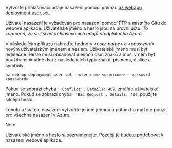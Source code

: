 Vytvořte přihlašovací údaje nasazení pomocí příkazu [az webapp deployment user set](/cli/azure/webapp/deployment/user#set).

Uživatel nasazení je vyžadován pro nasazení pomocí FTP a místního Gitu do webové aplikace. Uživatelské jméno a heslo jsou na úrovni účtu. _To znamená, že se liší od přihlašovacích údajů předplatného Azure._

V následujícím příkazu nahraďte hodnoty *\<user-name>* a *\<password>* novým uživatelským jménem a heslem. Uživatelské jméno musí být jedinečné. Heslo musí obsahovat alespoň osm znaků a musí v něm být použity minimálně dva z následujících typů znaků: písmena, číslice a symboly. 

```azurecli-interactive
az webapp deployment user set --user-name <username> --password <password>
```

Pokud se zobrazí chyba ` 'Conflict'. Details: 409`, změňte uživatelské jméno. Pokud se zobrazí chyba ` 'Bad Request'. Details: 400`, použijte silnější heslo.

Tohoto uživatele nasazení vytvoříte jenom jednou a potom ho můžete použít pro všechna nasazení v Azure.

> [!NOTE]
> Uživatelské jméno a heslo si poznamenejte. Později je budete potřebovat k nasazení webové aplikace.
>
>